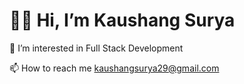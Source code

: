 <h1>🙋‍♂️ Hi, I’m Kaushang Surya</h1>

👀 I’m interested in Full Stack Development

📫 How to reach me kaushangsurya29@gmail.com
<!---
kaushang/kaushang is a ✨ special ✨ repository because its `README.md` (this file) appears on your GitHub profile.
You can click the Preview link to take a look at your changes.
--->

